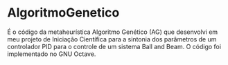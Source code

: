 # AlgoritmoGenetico
É o código da metaheurística Algoritmo Genético (AG) que desenvolvi em meu projeto de Iniciação Científica para a sintonia dos parâmetros de um controlador PID para o controle de um sistema Ball and Beam. O código foi implementado no GNU Octave.
